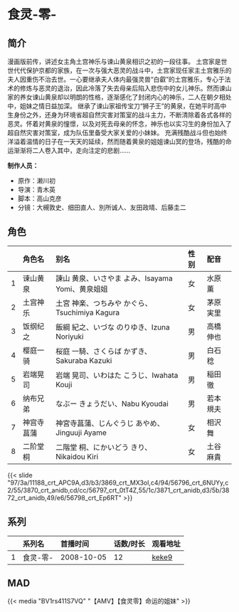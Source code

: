# 食灵-零-


## 简介

漫画版前传，讲述女主角土宫神乐与谏山黄泉相识之初的一段往事。
土宫家是世世代代保护京都的家族，在一次与强大恶灵的战斗中，土宫家现任家主土宫雅乐的夫人因重伤不治去世。一心要继承夫人体内最强灵兽“白叡”的土宫雅乐，专心于法术的修炼与恶灵的退治，因此冷落了失去母亲后陷入悲伤中的女儿神乐。然而谏山家的养女谏山黄泉却以明朗的性格，逐渐感化了封闭内心的神乐，二人在朝夕相处中，姐妹之情日益加深。
继承了谏山家祖传宝刀“狮子王”的黄泉，在她平时高中生身份之外，还身为环境省超自然灾害对策室的战斗主力，不断清除着各式各样的恶灵。怀着对黄泉的憧憬，以及对死去母亲的怀念，神乐也以实习生的身份加入了超自然灾害对策室，成为队伍里备受大家关爱的小妹妹。
充满残酷战斗但也始终洋溢着温情的日子在一天天的延续，然而随着黄泉的姐姐谏山冥的登场，残酷的命运渐渐将二人卷入其中，走向注定的悲剧……

**制作人员：**
- 原作：濑川初
- 导演：青木英
- 脚本：高山克彦
- 分镜：大槻敦史、细田直人、別所诚人、友田政晴、后藤圭二

## 角色

|     |   角色名   |   别名  | 性别 |  配音  |
|:--- |:------  |:----      |:---  |:--   |
| 1 | 谏山黄泉 | 諫山 黄泉、いさやま よみ、Isayama Yomi、黄泉姐姐 | 女 | 水原薫 |
| 2 | 土宫神乐 | 土宮 神楽、つちみや かぐら、Tsuchimiya Kagura | 女 | 茅原実里 |
| 3 | 饭纲纪之 | 飯綱 紀之、いづな のりゆき、Izuna Noriyuki | 男 | 高橋伸也 |
| 4 | 樱庭一骑 | 桜庭 一騎、さくらば かずき、Sakuraba Kazuki | 男 | 白石稔 |
| 5 | 岩端晃司 | 岩端 晃司、いわはた こうじ、Iwahata Kouji | 男 | 稲田徹 |
| 6 | 纳布兄弟 | なぶー きょうだい、Nabu Kyoudai | 男 | 若本規夫 |
| 7 | 神宫寺菖蒲 | 神宮寺菖蒲、じんぐうじ あやめ、Jinguuji Ayame | 女 | 相沢舞 |
| 8 | 二阶堂桐 | 二階堂 桐、にかいどう きり、Nikaidou Kiri | 女 | 土谷麻貴 |

{{< slide "97/3a/11188_crt_APC9A,d3/b3/3869_crt_MX3ol,c4/94/56796_crt_6NUYy,c2/55/3870_crt_anidb,cd/cc/56797_crt_0tT4Z,55/1c/3871_crt_anidb,d3/5b/3872_crt_anidb,49/e6/56798_crt_Ep6RT" >}}

## 系列

|     | 系列名   | 首播时间       | 话数/时长 | 观看地址                                                    |
| :-- | :---- | :--------- | :---- | :------------------------------------------------------ |
| 1   | 食灵-零- | 2008-10-05 | 12    | [keke9](https://www.keke9.app/play/23861-4-187157.html) |


## MAD

{{< media  "BV1rs411S7VQ" 
"【AMV】【食灵零】命运的姐妹"  >}}


